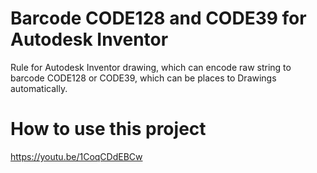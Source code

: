 # Barcode CODE128 and CODE39 for Autodesk Inventor

Rule for Autodesk Inventor drawing, which can encode raw string to barcode CODE128 or CODE39, which can be places to Drawings automatically.

# How to use this project
https://youtu.be/1CoqCDdEBCw
